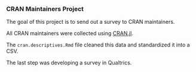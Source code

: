 
### CRAN Maintainers Project

The goal of this project is to send out a survey to CRAN maintainers. 

All CRAN maintainers were collected using [CRAN.jl](https://github.com/uva-bi-sdad/CRAN). 

The `cran.descriptives.Rmd` file cleaned this data and standardized it into a CSV.

The last step was developing a survey in Qualtrics. 
    
